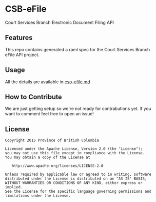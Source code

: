 # CSB-eFile
Court Services Branch Electronic Document Filing API

## Features
This repo contains generated a raml spec for the Court Services Branch eFile API project.

## Usage
All the details are available in [cso-efile.md](dist/cso-efile.md)

## How to Contribute
We are just getting setup so we're not ready for contrabutions yet. If you want to comment feel free to open an issue!

## License


    Copyright 2015 Province of British Columbia

    Licensed under the Apache License, Version 2.0 (the "License");
    you may not use this file except in compliance with the License.
    You may obtain a copy of the License at 

       http://www.apache.org/licenses/LICENSE-2.0

    Unless required by applicable law or agreed to in writing, software
    distributed under the License is distributed on an "AS IS" BASIS,
    WITHOUT WARRANTIES OR CONDITIONS OF ANY KIND, either express or implied.
    See the License for the specific language governing permissions and
    limitations under the License.
   
